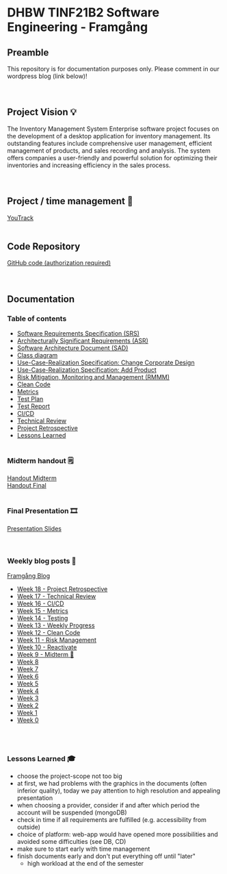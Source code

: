 # DHBW TINF21B2 Software Engineering - Framgång
## Preamble
This repository is for documentation purposes only. Please comment in our wordpress blog (link below)!  
&nbsp;  
&nbsp;

## Project Vision :bulb:
The Inventory Management System Enterprise software project focuses on the development of a desktop application for inventory management. Its outstanding features include comprehensive user management, efficient management of products, and sales recording and analysis. The system offers companies a user-friendly and powerful solution for optimizing their inventories and increasing efficiency in the sales process.  
&nbsp;  
&nbsp;

## Project / time management 📅
[YouTrack](https://jan-nie.youtrack.cloud/agiles/131-9/current)
&nbsp;  
&nbsp;

## Code Repository
[GitHub code (authorization required)](https://github.com/jan-nie/dhbw-software-engineering)  
&nbsp;  
&nbsp;

## Documentation

### Table of contents
- [Software Requirements Specification (SRS)](/srs/SoftwareRequirementsSpecification.md)
- [Architecturally Significant Requirements (ASR)](/asr/asr.md)
- [Software Architecture Document (SAD)](/sad/SoftwareArchitectureDocument.md)
- [Class diagram](/classes/classdiagram.md)
- [Use-Case-Realization Specification: Change Corporate Design](/srs/use_cases/UCRS_CorporateDesign.pdf)
- [Use-Case-Realization Specification: Add Product](/srs/use_cases/UCRS_AddProduct.pdf)
- [Risk Mitigation, Monitoring and Management (RMMM)](/rmmm/Risk%20Management.pdf)
- [Clean Code](/cleancode/clean-code.md)
- [Metrics](/metrics/metrics.md)
- [Test Plan](/testing/TestPlan.md)
- [Test Report](/testing/TestReport.md)
- [CI/CD](/cicd/cicd.md)
- [Technical Review](/technical/technical-review.md)
- [Project Retrospective](/retrospective/retrospective.png)
- [Lessons Learned](#lessons-learned)
&nbsp;  
&nbsp;

### Midterm handout 🗒️
[Handout Midterm](Software%20Engineering%20Handout%20Midterm.pdf)  
[Handout Final](Software%20Engineering%20Handout%20Final.pdf)
&nbsp;  
&nbsp;

### Final Presentation :film_strip:
[Presentation Slides](final-presentation-slides.pdf)  
&nbsp;  
&nbsp;

### Weekly blog posts 📰
[Framgång Blog](https://dhbwse.wordpress.com/blog/)
- [Week 18 - Project Retrospective](https://dhbwse.wordpress.com/2023/06/05/week-18-project-retrospective/)
- [Week 17 - Technical Review](https://dhbwse.wordpress.com/2023/05/30/week-17-technical-review-of-csv-export-function/)
- [Week 16 - CI/CD](https://dhbwse.wordpress.com/2023/05/17/week-16-ci-cd/)
- [Week 15 - Metrics](https://dhbwse.wordpress.com/2023/05/15/week-15-metrics/)
- [Week 14 - Testing](https://dhbwse.wordpress.com/2023/05/05/week-14-testing/)
- [Week 13 - Weekly Progress](https://dhbwse.wordpress.com/2023/05/02/week-13-weekly-progress/)
- [Week 12 - Clean Code](https://dhbwse.wordpress.com/2023/04/23/week-12-clean-code/)
- [Week 11 - Risk Management](https://dhbwse.wordpress.com/2023/04/14/week-11-risk-management/)
- [Week 10 - Reactivate](https://dhbwse.wordpress.com/2023/04/12/week-10-reactivation/)
- [Week 9 - Midterm 🎉](https://dhbwse.wordpress.com/2022/12/31/midterm/)
- [Week 8](https://dhbwse.wordpress.com/2022/12/06/week-8-sad/)
- [Week 7](https://dhbwse.wordpress.com/2022/11/29/week-7-asr-analysis/)
- [Week 6](https://dhbwse.wordpress.com/2022/11/22/week-6-live-demo-2/)
- [Week 5](https://dhbwse.wordpress.com/2022/11/15/week-5-live-demo/)
- [Week 4](https://dhbwse.wordpress.com/2022/11/04/week-4-classes/)
- [Week 3](https://dhbwse.wordpress.com/2022/11/01/week-3-activity-diagram-uml-sequence-diagram/)
- [Week 2](https://dhbwse.wordpress.com/2022/10/25/week-2-srs-is-finished/)
- [Week 1](https://dhbwse.wordpress.com/2022/10/18/week-1-youtrack-is-initialized/)
- [Week 0](https://dhbwse.wordpress.com/2022/10/07/project-scope/)

&nbsp;  
&nbsp;

### Lessons Learned :mortar_board:
- choose the project-scope not too big
- at first, we had problems with the graphics in the documents (often inferior quality), today we pay attention to high resolution and appealing presentation
- when choosing a provider, consider if and after which period the account will be suspended (mongoDB)
- check in time if all requirements are fulfilled (e.g. accessibility from outside)
- choice of platform: web-app would have opened more possibilities and avoided some difficulties (see DB, CD)
- make sure to start early with time management
- finish documents early and don't put everything off until "later"
  - high workload at the end of the semester
